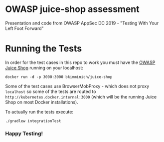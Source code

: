 # OWASP juice-shop assessment
Presentation and code from OWASP AppSec DC 2019 - "Testing With Your Left Foot Forward"

# Running the Tests

In order for the test cases in this repo to work you must have the [OWASP Juice Shop](https://github.com/bkimminich/juice-shop)
running on your localhost:

```
docker run -d -p 3000:3000 bkimminich/juice-shop
```

Some of the test cases use BrowserMobProxy - which does not proxy `localhost` so some of the tests are routed
to `http://kubernetes.docker.internal:3000` (which will be the running Juice Shop on most Docker installations).

To actually run the tests execute:

```
./gradlew integrationTest
```

### Happy Testing!
